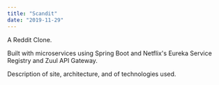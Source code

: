 ```yaml
---
title: "Scandit"
date: "2019-11-29"
---
```


A Reddit Clone.

Built with microservices using Spring Boot and Netflix's Eureka Service Registry and Zuul API Gateway.

Description of site, architecture, and of technologies used.
